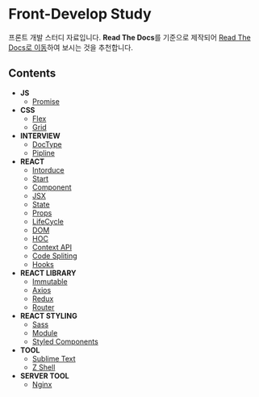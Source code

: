 # Front-Develop Study

프론트 개발 스터디 자료입니다. **Read The Docs**를 기준으로 제작되어 [Read The Docs로 이동](https://hangem-study.readthedocs.io/en/latest/)하여 보시는 것을 추천합니다.

## Contents

- **JS**
    - [Promise](./js/promise.md)
- **CSS**
    - [Flex](./css/flex.md)
    - [Grid](./css/grid.md)
- **INTERVIEW**
    - [DocType](./interview/doctype.md)
    - [Pipline](./interview/pipline.md)
- **REACT**
    - [Intorduce](./react/about.md)
    - [Start](./react/start.md)
    - [Component](./react/component.md)
    - [JSX](./react/jsx.md)
    - [State](./react/state.md)
    - [Props](./react/props.md)
    - [LifeCycle](./react/lifecycle.md)
    - [DOM](./react/dom.md)
    - [HOC](./react/hoc.md)
    - [Context API](./react/context.md)
    - [Code Spliting](./react/code-spliting.md)
    - [Hooks](./react/hooks.ms)
- **REACT LIBRARY**
    - [Immutable](./react-library/immutable.md)
    - [Axios](./react-library/axios.md)
    - [Redux](./react-library/redux.md)
    - [Router](./react-library/router.md)
- **REACT STYLING**
    - [Sass](./react-styling/sass.md)
    - [Module](./react-styling/module.md)
    - [Styled Components](./react-styling/styled-components.md)
- **TOOL**
    - [Sublime Text](./tool/sublime-text.md)
    - [Z Shell](./tool/zsh.md)
- **SERVER TOOL**
    - [Nginx](./server-tool/nginx.md)